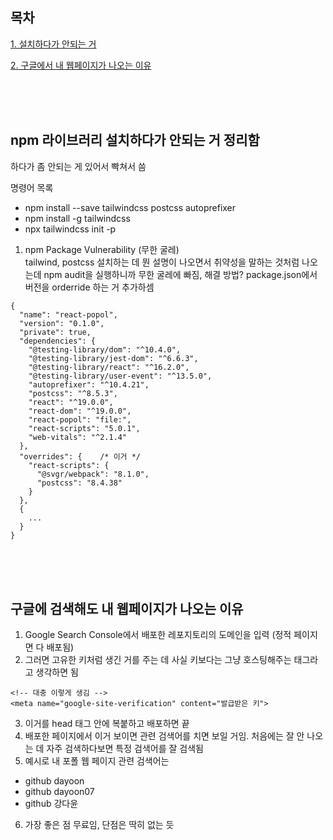 ## 목차
[1. 설치하다가 안되는 거](#npm-라이브러리-설치하다가-안되는-거-정리함)

[2. 구글에서 내 웹페이지가 나오는 이유](#구글에-검색해도-내-웹페이지가-나오는-이유)

<br><br><br>

## npm 라이브러리 설치하다가 안되는 거 정리함

하다가 좀 안되는 게 있어서 빡쳐서 씀

명령어 목록
- npm install --save tailwindcss postcss autoprefixer
- npm install -g tailwindcss
- npx tailwindcss init -p

1. npm Package Vulnerability (무한 굴레) <br>
    tailwind, postcss 설치하는 데 뭔 설명이 나오면서 취약성을
    말하는 것처럼 나오는데 npm audit을 실행하니까 무한 굴레에 빠짐, 
    해결 방법? package.json에서 버전을 orderride 하는 거 추가하셈 
```
{
  "name": "react-popol",
  "version": "0.1.0",
  "private": true,
  "dependencies": {
    "@testing-library/dom": "^10.4.0",
    "@testing-library/jest-dom": "^6.6.3",
    "@testing-library/react": "^16.2.0",
    "@testing-library/user-event": "^13.5.0",
    "autoprefixer": "^10.4.21",
    "postcss": "^8.5.3",
    "react": "^19.0.0",
    "react-dom": "^19.0.0",
    "react-popol": "file:",
    "react-scripts": "5.0.1",
    "web-vitals": "^2.1.4"
  },
  "overrides": {    /* 이거 */
    "react-scripts": {
      "@svgr/webpack": "8.1.0",
      "postcss": "8.4.38"
    }
  },
  {
    ...
  }
}

```

<br><br><br>

## 구글에 검색해도 내 웹페이지가 나오는 이유

1. Google Search Console에서 배포한 레포지토리의 도메인을 입력 (정적 페이지면 다 배포됨)
2. 그러면 고유한 키처럼 생긴 거를 주는 데 사실 키보다는 그냥 호스팅해주는 태그라고 생각하면 됨
```
<!-- 대충 이렇게 생김 -->
<meta name="google-site-verification" content="발급받은 키">
``` 
3. 이거를 head 태그 안에 복붙하고 배포하면 끝
4.  배포한 페이지에서 이거 보이면 관련 검색어를 치면 보일 거임. 처음에는 잘 안 나오는 데 자주 검색하다보면 특정 검색어를 잘 검색됨
5. 예시로 내 포폴 웹 페이지 관련 검색어는 

- github dayoon
- github dayoon07
- github 강다윤

6. 가장 좋은 점 무료임, 단점은 딱히 없는 듯